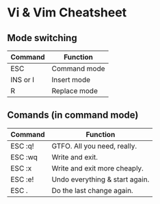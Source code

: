 # Vi & Vim Cheatsheet

## Mode switching

|**Command**|**Function**|
|-|-|
|ESC|Command mode|
|INS or I|Insert mode|
|R|Replace mode|

## Comands (in command mode)

|**Command**|**Function**|
|-|-|
|ESC :q!|GTFO. All you need, really.|
|ESC :wq|Write and exit.|
|ESC :x|Write and exit more cheaply.|
|ESC :e!|Undo everything & start again.|
|ESC .|Do the last change again.|
